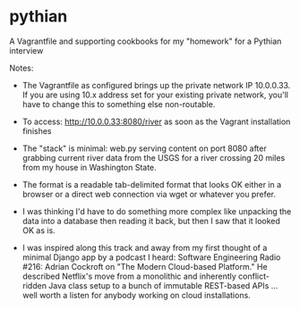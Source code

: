 # pythian
A Vagrantfile and supporting cookbooks for my "homework" for a Pythian interview

Notes:

* The Vagrantfile as configured brings up the private network IP 10.0.0.33. If you are
using 10.x address set for your existing private network, you'll have to change this to something
else non-routable.

* To access: http://10.0.0.33:8080/river as soon as the Vagrant installation finishes

* The "stack" is minimal: web.py serving content on port 8080 after grabbing current river data from the USGS for a river crossing 20
miles from my house in Washington State.

* The format is a readable tab-delimited format that looks OK either in
a browser or a direct web connection via wget or whatever you prefer.

* I was thinking I'd have to do something more complex like unpacking
the data into a database then reading it back, but then I saw that it
looked OK as is.

* I was inspired along this track and away from my first thought of a minimal Django app by a podcast I heard: Software Engineering Radio #216: Adrian Cockroft on "The Modern Cloud-based Platform." He described Netflix's move from a monolithic and inherently conflict-ridden Java class setup to a bunch of immutable REST-based APIs ... well worth a listen for anybody working on cloud installations.